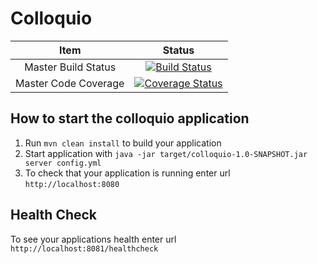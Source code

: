 # Colloquio
 
|Item|Status|
|:----:|:------:|
|Master Build Status|[![Build Status](https://travis-ci.org/sreenath-kamath/colloquio.svg?branch=master)](https://travis-ci.org/sreenathkamath/colloquio)|
|Master Code Coverage|[![Coverage Status](https://coveralls.io/repos/github/sreenathkamath/colloquio/badge.svg?branch=master)](https://coveralls.io/github/sreenathkamath/colloquio?branch=master)|



How to start the colloquio application
---

1. Run `mvn clean install` to build your application
1. Start application with `java -jar target/colloquio-1.0-SNAPSHOT.jar server config.yml`
1. To check that your application is running enter url `http://localhost:8080`

Health Check
---

To see your applications health enter url `http://localhost:8081/healthcheck`
